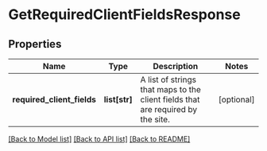 # GetRequiredClientFieldsResponse

## Properties
Name | Type | Description | Notes
------------ | ------------- | ------------- | -------------
**required_client_fields** | **list[str]** | A list of strings that maps to the client fields that are required by the site. | [optional] 

[[Back to Model list]](../README.md#documentation-for-models) [[Back to API list]](../README.md#documentation-for-api-endpoints) [[Back to README]](../README.md)


